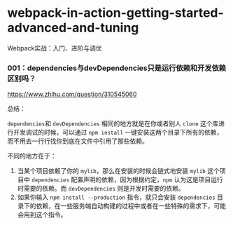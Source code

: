 # webpack-in-action-getting-started-advanced-and-tuning
Webpack实战：入门、进阶与调优

### 001：dependencies与devDependencies只是运行依赖和开发依赖区别吗？

https://www.zhihu.com/question/310545060

总结：

`dependencies`和 `devDependencies` 相同的地方就是在你或者别人 `clone` 这个库进行开发调试的时候，可以通过 `npm install` 一键安装这两个目录下所有的依赖，而不用去一行行找你到底在文件中引用了那些依赖。

不同的地方在于：

1. 当某个项目依赖了你的 `mylib`，那么在安装的时候会链式地安装 `mylib` 这个项目中 `dependencies` 配置声明的依赖，因为根据约定，`npm` 认为这是项目运行时需要的依赖。而 `devDependencies` 则是开发时需要的依赖。
2. 如果你输入 `npm install --production` 指令，就只会安装 `dependencies` 目录下的依赖，在一些服务端自动构建的过程中或者在一些特殊的需求下，可能会用到这个指令。